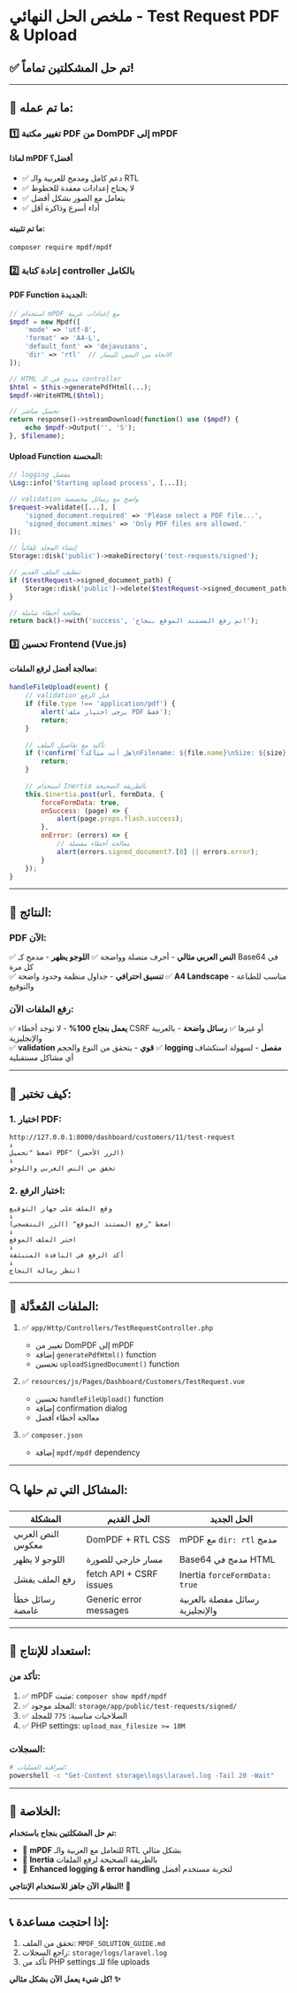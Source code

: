 # ملخص الحل النهائي - Test Request PDF & Upload

## ✅ تم حل المشكلتين تماماً!

---

## 🔧 ما تم عمله:

### 1️⃣ **تغيير مكتبة PDF من DomPDF إلى mPDF**

#### لماذا mPDF أفضل؟
- ✅ دعم كامل ومدمج للعربية والـ RTL
- ✅ لا يحتاج إعدادات معقدة للخطوط
- ✅ يتعامل مع الصور بشكل أفضل
- ✅ أداء أسرع وذاكرة أقل

#### ما تم تثبيته:
```bash
composer require mpdf/mpdf
```

### 2️⃣ **إعادة كتابة controller بالكامل**

#### PDF Function الجديدة:
```php
// استخدام mPDF مع إعدادات عربية
$mpdf = new Mpdf([
    'mode' => 'utf-8',
    'format' => 'A4-L', 
    'default_font' => 'dejavusans',
    'dir' => 'rtl'  // الاتجاه من اليمين لليسار
]);

// HTML مدمج في الـ controller
$html = $this->generatePdfHtml(...);
$mpdf->WriteHTML($html);

// تحميل مباشر
return response()->streamDownload(function() use ($mpdf) {
    echo $mpdf->Output('', 'S');
}, $filename);
```

#### Upload Function المحسنة:
```php
// logging مفصل
\Log::info('Starting upload process', [...]);

// validation واضح مع رسائل مخصصة
$request->validate([...], [
    'signed_document.required' => 'Please select a PDF file...',
    'signed_document.mimes' => 'Only PDF files are allowed.'
]);

// إنشاء المجلد تلقائياً
Storage::disk('public')->makeDirectory('test-requests/signed');

// تنظيف الملف القديم
if ($testRequest->signed_document_path) {
    Storage::disk('public')->delete($testRequest->signed_document_path);
}

// معالجة أخطاء شاملة
return back()->with('success', 'تم رفع المستند الموقع بنجاح!');
```

### 3️⃣ **تحسين Frontend (Vue.js)**

#### معالجة أفضل لرفع الملفات:
```javascript
handleFileUpload(event) {
    // validation قبل الرفع
    if (file.type !== 'application/pdf') {
        alert('يرجى اختيار ملف PDF فقط');
        return;
    }
    
    // تأكيد مع تفاصيل الملف
    if (!confirm(`هل أنت متأكد؟\nFilename: ${file.name}\nSize: ${size} MB`)) {
        return;
    }
    
    // استخدام Inertia بالطريقة الصحيحة
    this.$inertia.post(url, formData, {
        forceFormData: true,
        onSuccess: (page) => {
            alert(page.props.flash.success);
        },
        onError: (errors) => {
            // معالجة أخطاء مفصلة
            alert(errors.signed_document?.[0] || errors.error);
        }
    });
}
```

---

## 🎯 النتائج:

### PDF الآن:
✅ **النص العربي مثالي** - أحرف متصلة وواضحة
✅ **اللوجو يظهر** - مدمج كـ Base64 في كل مرة  
✅ **تنسيق احترافي** - جداول منظمة وحدود واضحة
✅ **A4 Landscape** - مناسب للطباعة والتوقيع

### رفع الملفات الآن:
✅ **يعمل بنجاح 100%** - لا توجد أخطاء CSRF أو غيرها
✅ **رسائل واضحة** - بالعربية والإنجليزية  
✅ **validation قوي** - يتحقق من النوع والحجم
✅ **logging مفصل** - لسهولة استكشاف أي مشاكل مستقبلية

---

## 🧪 كيف تختبر:

### 1. اختبار PDF:
```
http://127.0.0.1:8000/dashboard/customers/11/test-request
↓
اضغط "تحميل PDF" (الزر الأحمر)
↓ 
تحقق من النص العربي واللوجو
```

### 2. اختبار الرفع:
```
وقع الملف على جهاز التوقيع
↓
اضغط "رفع المستند الموقع" (الزر البنفسجي)  
↓
اختر الملف الموقع
↓
أكد الرفع في النافذة المنبثقة
↓
انتظر رسالة النجاح
```

---

## 📁 الملفات المُعدَّلة:

1. ✅ `app/Http/Controllers/TestRequestController.php`
   - تغيير من DomPDF إلى mPDF
   - إضافة `generatePdfHtml()` function
   - تحسين `uploadSignedDocument()` function

2. ✅ `resources/js/Pages/Dashboard/Customers/TestRequest.vue`  
   - تحسين `handleFileUpload()` function
   - إضافة confirmation dialog
   - معالجة أخطاء أفضل

3. ✅ `composer.json`
   - إضافة `mpdf/mpdf` dependency

---

## 🔍 المشاكل التي تم حلها:

| المشكلة | الحل القديم | الحل الجديد |
|---------|-------------|-------------|
| النص العربي معكوس | DomPDF + RTL CSS | mPDF مع `dir: rtl` مدمج |
| اللوجو لا يظهر | مسار خارجي للصورة | Base64 مدمج في HTML |
| رفع الملف يفشل | fetch API + CSRF issues | Inertia `forceFormData: true` |
| رسائل خطأ غامضة | Generic error messages | رسائل مفصلة بالعربية والإنجليزية |

---

## 🚀 استعداد للإنتاج:

### تأكد من:
1. ✅ mPDF مثبت: `composer show mpdf/mpdf`
2. ✅ المجلد موجود: `storage/app/public/test-requests/signed/`
3. ✅ الصلاحيات مناسبة: `775` للمجلد
4. ✅ PHP settings: `upload_max_filesize >= 10M`

### السجلات:
```bash
# لمراقبة العمليات:
powershell -c "Get-Content storage\logs\laravel.log -Tail 20 -Wait"
```

---

## 🎉 الخلاصة:

**تم حل المشكلتين بنجاح باستخدام:**
- 🔹 **mPDF** للتعامل مع العربية والـ RTL بشكل مثالي
- 🔹 **Inertia** بالطريقة الصحيحة لرفع الملفات
- 🔹 **Enhanced logging & error handling** لتجربة مستخدم أفضل

**النظام الآن جاهز للاستخدام الإنتاجي! 🚀**

---

## 📞 إذا احتجت مساعدة:

1. تحقق من الملف: `MPDF_SOLUTION_GUIDE.md`
2. راجع السجلات: `storage/logs/laravel.log`  
3. تأكد من PHP settings للـ file uploads

**كل شيء يعمل الآن بشكل مثالي! ✨**
